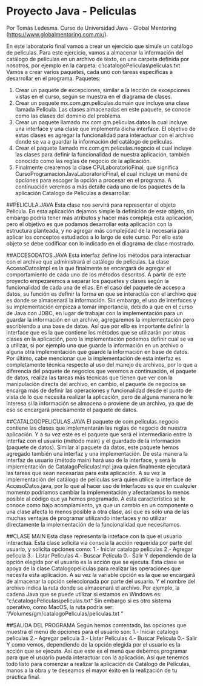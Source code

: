 # Proyecto Java - Peliculas
Por Tomás Ledesma.
Curso de Universidad Java - Global Mentoring (https://www.globalmentoring.com.mx/).

En este laboratorio final vamos a crear un ejercicio que simule un catálogo de películas. Para este
ejercicio, vamos a almacenar la información del catálogo de películas en un archivo de texto, en una
carpeta definida por nosotros, por ejemplo en la carpeta: c:\catalogoPeliculas\películas.txt
Vamos a crear varios paquetes, cada uno con tareas específicas a desarrollar en el programa.
Paquetes:
1. Crear un paquete de excepciones, similar a la lección de excepciones vistas en el curso, según se
muestra en el diagrama de clases.
2. Crear un paquete mx.com.gm.películas.domain que incluya una clase llamada Pelicula. Las clases
almacenadas en este paquete, se conoce como las clases del dominio del problema.
3. Crear un paquete llamado mx.com.gm.películas.datos la cual incluye una interface y una clase que
implementa dicha interface. El objetivo de estas clases es agregar la funcionalidad para interactuar
con el archivo donde se va a guardar la información del catálogo de películas.
4. Crear el paquete llamado mx.com.gm.peliculas.negocio el cual incluye las clases para definir la
funcionalidad de nuestra aplicación, también conocido como las reglas de negocio de la aplicación.
5. Finalmente crearemos la clase CPJLaboratorioFinal, que significa
CursoProgramacionJavaLaboratorioFinal, el cual incluye un menú de opciones para escoger la opción
a procesar en el programa.
A continuación veremos a más detalle cada uno de los paquetes de la aplicación Catalogo de Peliculas a
desarrollar.

##PELICULA.JAVA
Esta clase nos servirá para representar el objeto Pelicula. En esta aplicación
dejamos simple la definición de este objeto, sin embargo podría tener más atributos
y hacer más compleja esta aplicación, pero el objetivo es que podamos desarrollar
esta aplicación con la estructura planteada, y no agregar más complejidad de la
necesaria para aplicar los conceptos estudiados a lo largo de este curso.
Por ello este objeto se debe codificar con lo indicado en el diagrama de clase
mostrado.

##ACCESODATOS.JAVA
Esta interfaz define los métodos para interactuar con el archivo que administrará el
catálogo de películas. La clase AccesoDatosImpl es la que finalmente se encargará de
agregar el comportamiento de cada uno de los métodos descritos.
A partir de este proyecto empezaremos a separar los paquetes y clases según la
funcionalidad de cada una de ellas. En el caso del paquete de acceso a datos, su función
es definir la forma en que se interactúa con el archivo que es donde se almacenará la
información.
Sin embargo, el uso de interfaces y su implementación empieza a tomar importancia,
debido a que en el curso de Java con JDBC, en lugar de trabajar con la implementación
para un guardar la información en un archivo, agregaremos la implementación pero
escribiendo a una base de datos. Así que por ello es importante definir la interface que es
la que contiene los métodos que se utilizarán por otras clases en la aplicación, pero la
implementación podemos definir cual se va a utilizar, si por ejemplo una que guarde la
información en un archivo o alguna otra implementación que guarde la información en
base de datos.
Por último, cabe mencionar que la implementación de esta interfaz es completamente
técnica respecto al uso del manejo de archivos, por lo que a diferencia del paquete de
negocios que veremos a continuación, el paquete de datos, realiza las tareas más
técnicas que tienen que ver con la manipulación directa del archivo, en cambio, el
paquete de negocios se encarga más de definir las operaciones y funcionalidad desde el
punto de vista de lo que necesita realizar la aplicación, pero de alguna manera no le
interesa si la información se almacena o proviene de un archivo, ya que de eso se
encargará precisamente el paquete de datos.

##CATALOGOPELICULAS.JAVA
El paquete de com.películas.negocio contiene las clases que
implementarán las reglas de negocio de nuestra aplicación. Y a su vez este es el
paquete que será el intermediario entre la interfaz con el usuario (método main) y
el guardado de la información (paquete de datos).
Similar al paquete da datos, este paquete hemos agregado también una interfaz y
una implementación. De esta manera la interfaz de usuario (método main) hará
uso de la interface, y será la implementación de CatalagoPeliculasImpl.java quien
finalmente ejecutará las tareas que sean necesarias para esta aplicación.
A su vez la implementación del catálogo de películas será quien utilice la interface
de AccesoDatos.java, por lo que al hacer uso de interfaces es que en cualquier
momento podríamos cambiar la implementación y afectaríamos lo menos posible al
código que ya hemos programado. A esta característica se le conoce como bajo
acomplamiento, ya que un cambio en un componente o una clase afecta lo menos
posible a otra clase, así que es sólo una de las muchas ventajas de programar
utilizando interfaces y no utilizar directamente la implementación de la
funcionalidad que necesitamos.

##CLASE MAIN
Esta clase representa la inteface con la que el usuario interactua. Esta clase solicita via consola la acción
requerida por parte del usuario, y solicita opciones como:
1.- Iniciar catalogo películas
2.- Agregar película
3.- Listar Películas
4.- Buscar Película
0.- Salir
Y dependiendo de la opción elegida por el usuario es la acción que se ejecuta.
Esta clase se apoya de la clase Catalogopeliculas para realizar las operaciones que necesita esta
aplicación.
A su vez la variable opción es la que se encargará de almacenar la opción seleccionada por parte del
usuario.
Y el nombre del archivo indica la ruta donde se almacenará el archivo. Por ejemplo, la cadena Java que
se puede utilizar si estamos en Windows es:
"c:\\catalogoPeliculas\\peliculas.txt“
Sin embargo si es otro sistema operativo, como MacOS, la ruta podría ser:
“/Volumes/gm/catalogoPeliculas/películas.txt “

##SALIDA DEL PROGRAMA
Según hemos comentado, las opciones que muestra el menú de opciones para el usuario son:
1.- Iniciar catalogo películas
2.- Agregar película
3.- Listar Películas
4.- Buscar Película
0.- Salir
Y como vemos, dependiendo de la opción elegida por el usuario es la acción que se ejecuta. Así
que este es el menú que debemos programar para que el usuario pueda interactuar con la
aplicación.
Así que tenemos todo listo para comenzar a realizar la aplicación de Catálogo de Películas,
manos a la obra y te deseamos el mayor éxito en la realización de tu práctica final.
